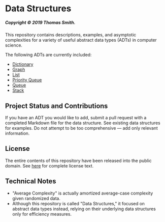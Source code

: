 # Data Structures
##### Copyright © 2019 Thomas Smith.
This repository contains descriptions, examples, and asymptotic complexities for
a variety of useful abstract data types (ADTs) in computer science.

The following ADTs are currently included:
 - [Dictionary](./dictionary.md)
 - [Graph](./graph.md)
 - [List](./list.md)
 - [Priority Queue](./priorityQueue.md)
 - [Queue](./queue.md)
 - [Stack](./stack.md)

## Project Status and Contributions
If you have an ADT you would like to add, submit a pull request with a completed
Markdown file for the data structure. See existing data structures for examples.
Do not attempt to be too comprehensive — add only relevant information.

## License
The entire contents of this repository have been released into the public
domain. See [here](./LICENSE) for complete license text.

## Technical Notes
- "Average Complexity" is actually amortized average-case complexity given
  randomized data.
- Although this repository is called "Data Structures," it focused on abstract
  data types instead, relying on their underlying data structures only for
  efficiency measures.
